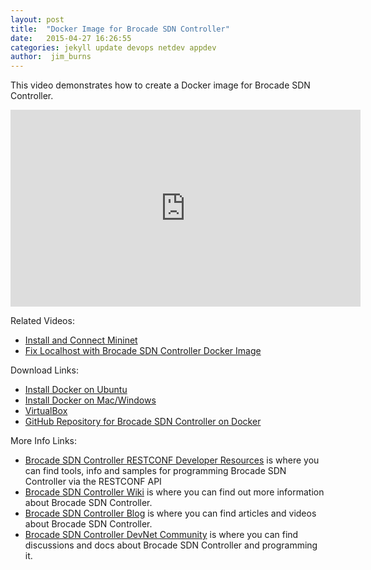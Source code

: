 ```yaml
---
layout: post
title:  "Docker Image for Brocade SDN Controller"
date:   2015-04-27 16:26:55
categories: jekyll update devops netdev appdev
author:  jim_burns
---
```


This video demonstrates how to create a Docker image for Brocade SDN Controller.

<iframe width="560" height="315" src="https://www.youtube.com/embed/vlLSupFMh1k" frameborder="0" allowfullscreen></iframe>


Related Videos:

 * <a href="https://www.youtube.com/watch?v=1_-9jVf5XpU" target="_blank">Install and Connect Mininet</a> 
 * <a href="https://www.youtube.com/watch?v=_3JXBS7wmNg" target="_blank">Fix Localhost with Brocade SDN Controller Docker Image</a> 

Download Links:

 * <a href="https://docs.docker.com/installation/ubuntulinux/" target="_blank">Install Docker on Ubuntu</a> 
 * <a href="http://boot2docker.io/" target="_blank">Install Docker on Mac/Windows</a> 
 * <a href="https://www.virtualbox.org/wiki/Downloads" target="_blank">VirtualBox</a> 
 * <a href="https://github.com/brcdcomm/bvc_install_script" target="_blank">GitHub Repository for Brocade SDN Controller on Docker</a> 

More Info Links:

 * <a href="https://github.com/BRCDcomm/BVC/wiki/RESTCONF-Developer-Resources" target="_blank">Brocade SDN Controller RESTCONF Developer Resources</a> is where you can find tools, info and samples for programming Brocade SDN Controller via the RESTCONF API
 * <a href="https://github.com/BRCDcomm/BVC/wiki" target="_blank">Brocade SDN Controller Wiki</a> is where you can find out more information about Brocade SDN Controller.
 * <a href="https://brcdcomm.github.io/BVC/" target="_blank">Brocade SDN Controller Blog</a> is where you can find articles and videos about Brocade SDN Controller.
 * <a href="http://community.brocade.com/t5/DevNet/ct-p/APISupport" target="_blank">Brocade SDN Controller DevNet Community</a> is where you can find discussions and docs about Brocade SDN Controller and programming it.

[InstallBVC]: http://brcdcomm.github.io/BVC/jekyll/update/devops/netdev/appdev/2015/01/19/install-brocade-vyatta-controller.html
[ProgramOpenFlow]: http://brcdcomm.github.io/BVC/jekyll/update/devops/netdev/appdev/2015/02/10/restconf-app-1.html
